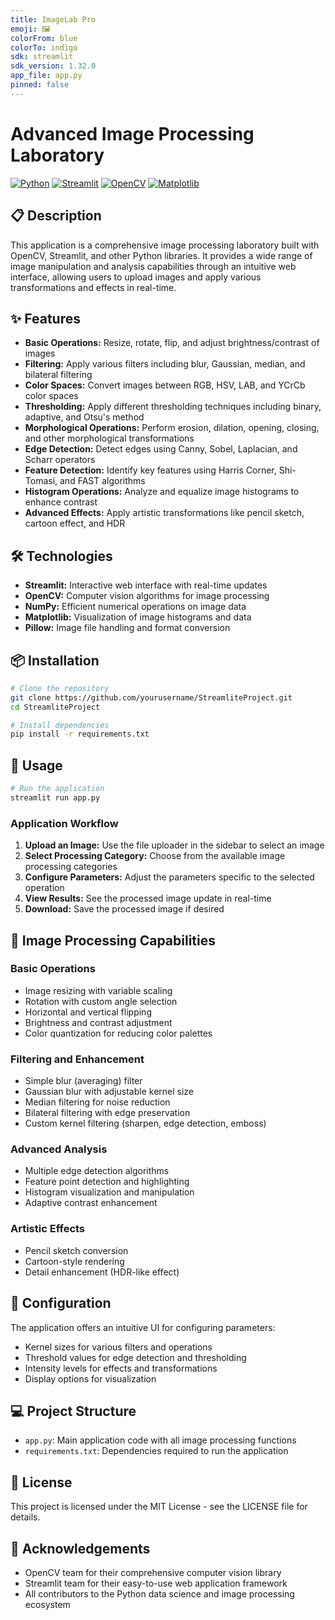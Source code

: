 ```yaml
---
title: ImageLab Pro
emoji: 🖼️
colorFrom: blue
colorTo: indigo
sdk: streamlit
sdk_version: 1.32.0
app_file: app.py
pinned: false
---
```


# Advanced Image Processing Laboratory

[![Python](https://img.shields.io/badge/Python-3.7+-blue.svg)](https://www.python.org/)
[![Streamlit](https://img.shields.io/badge/Streamlit-1.32.0-FF4B4B.svg)](https://streamlit.io/)
[![OpenCV](https://img.shields.io/badge/OpenCV-4.9.0-5C3EE8.svg)](https://opencv.org/)
[![Matplotlib](https://img.shields.io/badge/Matplotlib-3.8.3-FFA500.svg)](https://matplotlib.org/)

## 📋 Description

This application is a comprehensive image processing laboratory built with OpenCV, Streamlit, and other Python libraries. It provides a wide range of image manipulation and analysis capabilities through an intuitive web interface, allowing users to upload images and apply various transformations and effects in real-time.

## ✨ Features

- **Basic Operations:** Resize, rotate, flip, and adjust brightness/contrast of images
- **Filtering:** Apply various filters including blur, Gaussian, median, and bilateral filtering
- **Color Spaces:** Convert images between RGB, HSV, LAB, and YCrCb color spaces
- **Thresholding:** Apply different thresholding techniques including binary, adaptive, and Otsu's method
- **Morphological Operations:** Perform erosion, dilation, opening, closing, and other morphological transformations
- **Edge Detection:** Detect edges using Canny, Sobel, Laplacian, and Scharr operators
- **Feature Detection:** Identify key features using Harris Corner, Shi-Tomasi, and FAST algorithms
- **Histogram Operations:** Analyze and equalize image histograms to enhance contrast
- **Advanced Effects:** Apply artistic transformations like pencil sketch, cartoon effect, and HDR

## 🛠️ Technologies

- **Streamlit:** Interactive web interface with real-time updates
- **OpenCV:** Computer vision algorithms for image processing
- **NumPy:** Efficient numerical operations on image data
- **Matplotlib:** Visualization of image histograms and data
- **Pillow:** Image file handling and format conversion

## 📦 Installation

```bash
# Clone the repository
git clone https://github.com/yourusername/StreamliteProject.git
cd StreamliteProject

# Install dependencies
pip install -r requirements.txt
```

## 🚀 Usage

```bash
# Run the application
streamlit run app.py
```

### Application Workflow

1. **Upload an Image:** Use the file uploader in the sidebar to select an image
2. **Select Processing Category:** Choose from the available image processing categories
3. **Configure Parameters:** Adjust the parameters specific to the selected operation
4. **View Results:** See the processed image update in real-time
5. **Download:** Save the processed image if desired

## 📸 Image Processing Capabilities

### Basic Operations
- Image resizing with variable scaling
- Rotation with custom angle selection
- Horizontal and vertical flipping
- Brightness and contrast adjustment
- Color quantization for reducing color palettes

### Filtering and Enhancement
- Simple blur (averaging) filter
- Gaussian blur with adjustable kernel size
- Median filtering for noise reduction
- Bilateral filtering with edge preservation
- Custom kernel filtering (sharpen, edge detection, emboss)

### Advanced Analysis
- Multiple edge detection algorithms
- Feature point detection and highlighting
- Histogram visualization and manipulation
- Adaptive contrast enhancement

### Artistic Effects
- Pencil sketch conversion
- Cartoon-style rendering
- Detail enhancement (HDR-like effect)

## 🔧 Configuration

The application offers an intuitive UI for configuring parameters:
- Kernel sizes for various filters and operations
- Threshold values for edge detection and thresholding
- Intensity levels for effects and transformations
- Display options for visualization

## 💻 Project Structure

- `app.py`: Main application code with all image processing functions
- `requirements.txt`: Dependencies required to run the application

## 📄 License

This project is licensed under the MIT License - see the LICENSE file for details.

## 🙏 Acknowledgements

- OpenCV team for their comprehensive computer vision library
- Streamlit team for their easy-to-use web application framework
- All contributors to the Python data science and image processing ecosystem 